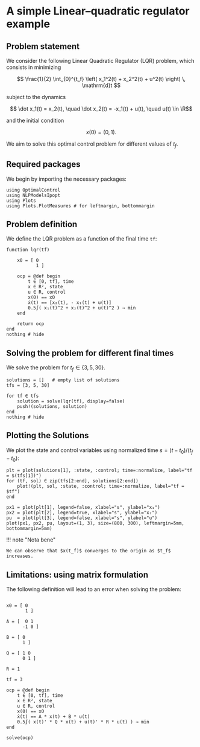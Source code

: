 # A simple Linear–quadratic regulator example

## Problem statement

We consider the following Linear Quadratic Regulator (LQR) problem, which consists in minimizing

```math
    \frac{1}{2} \int_{0}^{t_f} \left( x_1^2(t) + x_2^2(t) + u^2(t) \right) \, \mathrm{d}t 
```

subject to the dynamics

```math
    \dot x_1(t) = x_2(t), \quad \dot x_2(t) = -x_1(t) + u(t), \quad u(t) \in \R
```

and the initial condition

```math
    x(0) = (0,1).
```

We aim to solve this optimal control problem for different values of $t_f$.  

## Required packages

We begin by importing the necessary packages:

```@example main-lqr
using OptimalControl
using NLPModelsIpopt
using Plots
using Plots.PlotMeasures # for leftmargin, bottommargin
```

## Problem definition

We define the LQR problem as a function of the final time `tf`:

```@example main-lqr
function lqr(tf)

    x0 = [ 0
           1 ]

    ocp = @def begin
        t ∈ [0, tf], time
        x ∈ R², state
        u ∈ R, control
        x(0) == x0
        ẋ(t) == [x₂(t), - x₁(t) + u(t)]
        0.5∫( x₁(t)^2 + x₂(t)^2 + u(t)^2 ) → min
    end

    return ocp
end
nothing # hide
```

## Solving the problem for different final times

We solve the problem for $t_f \in \{3, 5, 30\}$.

```@example main-lqr
solutions = []   # empty list of solutions
tfs = [3, 5, 30]

for tf ∈ tfs
    solution = solve(lqr(tf), display=false)
    push!(solutions, solution)
end
nothing # hide
```

## Plotting the Solutions

We plot the state and control variables using normalized time $s = (t - t_0)/(t_f - t_0)$:

```@example main-lqr
plt = plot(solutions[1], :state, :control; time=:normalize, label="tf = $(tfs[1])")
for (tf, sol) ∈ zip(tfs[2:end], solutions[2:end])
    plot!(plt, sol, :state, :control; time=:normalize, label="tf = $tf")
end

px1 = plot(plt[1], legend=false, xlabel="s", ylabel="x₁")
px2 = plot(plt[2], legend=true, xlabel="s", ylabel="x₂")
pu  = plot(plt[3], legend=false, xlabel="s", ylabel="u")
plot(px1, px2, pu, layout=(1, 3), size=(800, 300), leftmargin=5mm, bottommargin=5mm)
```

!!! note "Nota bene"

    We can observe that $x(t_f)$ converges to the origin as $t_f$ increases.

## Limitations: using matrix formulation

The following definition will lead to an error when solving the problem:

```@repl main-lqr

x0 = [ 0
       1 ]

A = [  0 1
      -1 0 ]

B = [ 0
      1 ]

Q = [ 1 0
      0 1 ]

R = 1

tf = 3

ocp = @def begin
    t ∈ [0, tf], time
    x ∈ R², state
    u ∈ R, control
    x(0) == x0
    ẋ(t) == A * x(t) + B * u(t)
    0.5∫( x(t)' * Q * x(t) + u(t)' * R * u(t) ) → min
end

solve(ocp)
```

